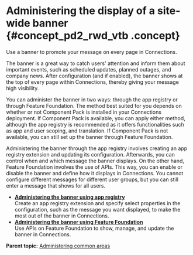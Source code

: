 # Administering the display of a site-wide banner {#concept_pd2_rwd_vtb .concept}

Use a banner to promote your message on every page in Connections.

The banner is a great way to catch users' attention and inform them about important events, such as scheduled updates, planned outages, and company news. After configuration \(and if enabled\), the banner shows at the top of every page within Connections, thereby giving your message high visibility.

You can administer the banner in two ways: through the app registry or through Feature Foundation. The method best suited for you depends on whether or not Component Pack is installed in your Connections deployment. If Component Pack is available, you can apply either method, although the app registry is recommended as it offers functionalities such as app and user scoping, and translation. If Component Pack is not available, you can still set up the banner through Feature Foundation.

Administering the banner through the app registry involves creating an app registry extension and updating its configuration. Afterwards, you can control when and which message the banner displays. On the other hand, Feature Foundation involves the use of APIs. This way, you can enable or disable the banner and define how it displays in Connections. You cannot configure different messages for different user groups, but you can still enter a message that shows for all users.



-   **[Administering the banner using app registry](../admin/admin_banner_appreg.md)**  
Create an app registry extension and specify select properties in the configuration, such as the message you want displayed, to make the most out of the banner in Connections.
-   **[Administering the banner using Feature Foundation](../admin/admin_banner_icxt.md)**  
Use APIs on Feature Foundation to show, manage, and update the banner in Connections.

**Parent topic:** [Administering common areas](../admin/c_admin_act_wsadmin.md)

